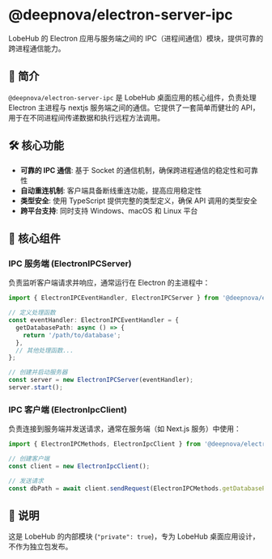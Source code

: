 # @deepnova/electron-server-ipc

LobeHub 的 Electron 应用与服务端之间的 IPC（进程间通信）模块，提供可靠的跨进程通信能力。

## 📝 简介

`@deepnova/electron-server-ipc` 是 LobeHub 桌面应用的核心组件，负责处理 Electron 主进程与 nextjs 服务端之间的通信。它提供了一套简单而健壮的 API，用于在不同进程间传递数据和执行远程方法调用。

## 🛠️ 核心功能

- **可靠的 IPC 通信**: 基于 Socket 的通信机制，确保跨进程通信的稳定性和可靠性
- **自动重连机制**: 客户端具备断线重连功能，提高应用稳定性
- **类型安全**: 使用 TypeScript 提供完整的类型定义，确保 API 调用的类型安全
- **跨平台支持**: 同时支持 Windows、macOS 和 Linux 平台

## 🧩 核心组件

### IPC 服务端 (ElectronIPCServer)

负责监听客户端请求并响应，通常运行在 Electron 的主进程中：

```typescript
import { ElectronIPCEventHandler, ElectronIPCServer } from '@deepnova/electron-server-ipc';

// 定义处理函数
const eventHandler: ElectronIPCEventHandler = {
  getDatabasePath: async () => {
    return '/path/to/database';
  },
  // 其他处理函数...
};

// 创建并启动服务器
const server = new ElectronIPCServer(eventHandler);
server.start();
```

### IPC 客户端 (ElectronIpcClient)

负责连接到服务端并发送请求，通常在服务端（如 Next.js 服务）中使用：

```typescript
import { ElectronIPCMethods, ElectronIpcClient } from '@deepnova/electron-server-ipc';

// 创建客户端
const client = new ElectronIpcClient();

// 发送请求
const dbPath = await client.sendRequest(ElectronIPCMethods.getDatabasePath);
```

## 📌 说明

这是 LobeHub 的内部模块 (`"private": true`)，专为 LobeHub 桌面应用设计，不作为独立包发布。
